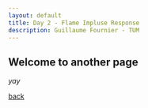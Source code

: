 ```yaml
---
layout: default
title: Day 2 - Flame Impluse Response
description: Guillaume Fournier - TUM
---
```


## Welcome to another page

_yay_

[back](./)
